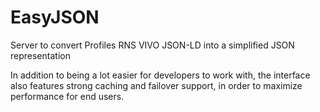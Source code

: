 EasyJSON
========

Server to convert Profiles RNS VIVO JSON-LD into a simplified JSON representation

In addition to being a lot easier for developers to work with, the
interface also features strong caching and failover support, in order
to maximize performance for end users.
